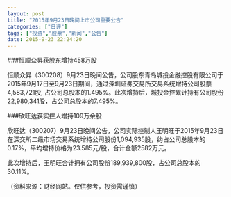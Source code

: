 ```yaml
---
layout: post
title: "2015年9月23日晚间上市公司重要公告"
categories: ["日评"]
tags: ["投资","股票","新闻","公告"]
date: 2015-9-23 22:24:20
---
```

###恒顺众昇获股东增持458万股

恒顺众昇（300208）9月23日晚间公告，公司股东青岛城投金融控股有限公司于2015年9月17日至9月23日期间，通过深圳证券交易所交易系统增持公司股票4,583,721股, 占公司总股本的1.495%。此次增持后，城投金控累计持有公司股份22,980,341股，占公司总股本的7.495%。

###欣旺达获实控人增持109万余股

欣旺达（300207）9月23日晚间公告，公司实际控制人王明旺于2015年9月23日在深交所二级市场交易系统增持公司股份1,094,935股，约占公司总股本的 0.17%，平均增持价格为23.585元/股，合计金额2582万元。

此次增持后，王明旺合计拥有公司股份189,939,800股，占公司总股本的30.11%。

（资料来源：财经网站。仅供参考，投资需谨慎）
